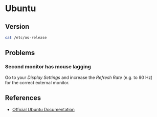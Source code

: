 # Ubuntu

## Version

```bash
cat /etc/os-release 
```

## Problems

### Second monitor has mouse lagging

Go to your _Display Settings_ and increase the _Refresh Rate_ (e.g. to 60 Hz) for the correct external monitor.

## References

* [Official Ubuntu Documentation](https://help.ubuntu.com/)